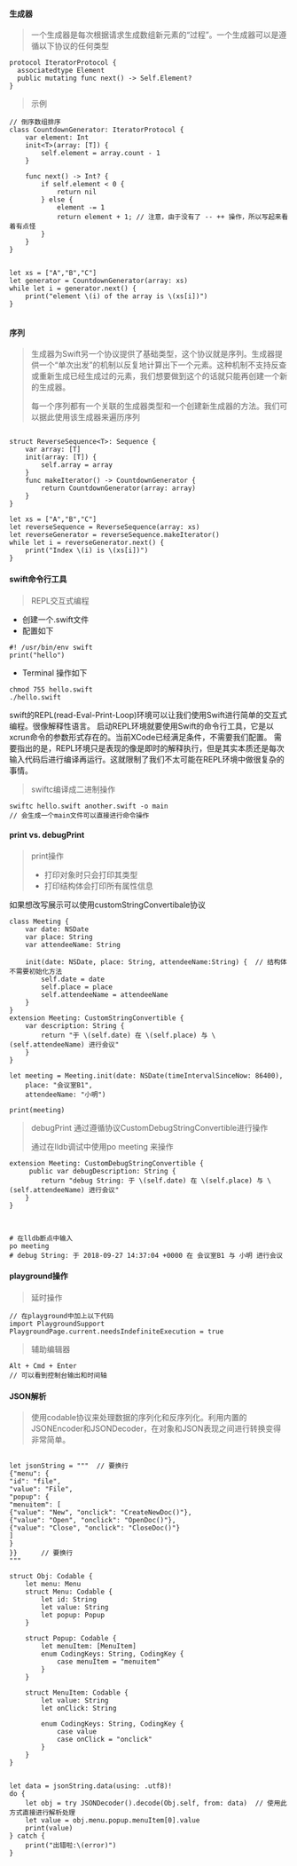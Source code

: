 #### 生成器

> 一个生成器是每次根据请求生成数组新元素的“过程”。一个生成器可以是遵循以下协议的任何类型

```
protocol IteratorProtocol {
  associatedtype Element
  public mutating func next() -> Self.Element?
}
```



> 示例

```
// 倒序数组排序
class CountdownGenerator: IteratorProtocol {
	var element: Int
	init<T>(array: [T]) {
		self.element = array.count - 1
	}
	
	func next() -> Int? {
		if self.element < 0 {
			return nil
		} else {
			element -= 1
			return element + 1;	// 注意，由于没有了 -- ++ 操作，所以写起来看着有点怪
		}
	}
}


let xs = ["A","B","C"]
let generator = CountdownGenerator(array: xs)
while let i = generator.next() {
	print("element \(i) of the array is \(xs[i])")
}


```



#### 序列 

> 生成器为Swift另一个协议提供了基础类型，这个协议就是序列。生成器提供一个“单次出发”的机制以反复地计算出下一个元素。这种机制不支持反查或重新生成已经生成过的元素，我们想要做到这个的话就只能再创建一个新的生成器。
>
> 每一个序列都有一个关联的生成器类型和一个创建新生成器的方法。我们可以据此使用该生成器来遍历序列
>
> 

```

struct ReverseSequence<T>: Sequence {
	var array: [T]
	init(array: [T]) {
		self.array = array
	}
	func makeIterator() -> CountdownGenerator {
		return CountdownGenerator(array: array)
	}
}

let xs = ["A","B","C"]
let reverseSequence = ReverseSequence(array: xs)
let reverseGenerator = reverseSequence.makeIterator()
while let i = reverseGenerator.next() {
	print("Index \(i) is \(xs[i])")
}

```



#### swift命令行工具

> REPL交互式编程

* 创建一个.swift文件
* 配置如下

```
#! /usr/bin/env swift
print("hello")
```



* Terminal 操作如下

```
chmod 755 hello.swift
./hello.swift
```



swift的REPL(read-Eval-Print-Loop)环境可以让我们使用Swift进行简单的交互式编程。很像解释性语言。
启动REPL环境就要使用Swift的命令行工具，它是以xcrun命令的参数形式存在的。当前XCode已经满足条件，不需要我们配置。
需要指出的是，REPL环境只是表现的像是即时的解释执行，但是其实本质还是每次输入代码后进行编译再运行。这就限制了我们不太可能在REPL环境中做很复杂的事情。



> swiftc编译成二进制操作

```
swiftc hello.swift another.swift -o main
// 会生成一个main文件可以直接进行命令操作
```



#### print vs. debugPrint

> print操作
>
> * 打印对象时只会打印其类型
> * 打印结构体会打印所有属性信息

 如果想改写展示可以使用customStringConvertibale协议

```
class Meeting {
	var date: NSDate
	var place: String
	var attendeeName: String
	
	init(date: NSDate, place: String, attendeeName:String) {  // 结构体不需要初始化方法
		self.date = date
		self.place = place
		self.attendeeName = attendeeName
	}
}
extension Meeting: CustomStringConvertible {
	var description: String {
		return "于 \(self.date) 在 \(self.place) 与 \(self.attendeeName) 进行会议"
	}
}

let meeting = Meeting.init(date: NSDate(timeIntervalSinceNow: 86400),
	place: "会议室B1",
	attendeeName: "小明")

print(meeting)
```



> debugPrint 通过遵循协议CustomDebugStringConvertible进行操作
>
> 通过在lldb调试中使用po meeting 来操作

```
extension Meeting: CustomDebugStringConvertible {
	 public var debugDescription: String {
		return "debug String: 于 \(self.date) 在 \(self.place) 与 \(self.attendeeName) 进行会议"
	}
}



# 在lldb断点中输入
po meeting
# debug String: 于 2018-09-27 14:37:04 +0000 在 会议室B1 与 小明 进行会议
```



#### playground操作

> 延时操作

```
// 在playground中加上以下代码
import PlaygroundSupport
PlaygroundPage.current.needsIndefiniteExecution = true
```

> 辅助编辑器

```
Alt + Cmd + Enter 
// 可以看到控制台输出和时间轴
```



#### JSON解析

> 使用codable协议来处理数据的序列化和反序列化。利用内置的JSONEncoder和JSONDecoder，在对象和JSON表现之间进行转换变得非常简单。

```

let jsonString = """  // 要换行
{"menu": {
"id": "file",
"value": "File",
"popup": {
"menuitem": [
{"value": "New", "onclick": "CreateNewDoc()"},
{"value": "Open", "onclick": "OpenDoc()"},
{"value": "Close", "onclick": "CloseDoc()"}
]
}
}}		// 要换行
"""

struct Obj: Codable {
	let menu: Menu
	struct Menu: Codable {
		let id: String
		let value: String
		let popup: Popup
	}
	
	struct Popup: Codable {
		let menuItem: [MenuItem]
		enum CodingKeys: String, CodingKey {
			case menuItem = "menuitem"
		}
	}
	
	struct MenuItem: Codable {
		let value: String
		let onClick: String
		
		enum CodingKeys: String, CodingKey {
			case value
			case onClick = "onclick"
		}
	}
}


let data = jsonString.data(using: .utf8)!
do {
	let obj = try JSONDecoder().decode(Obj.self, from: data)  // 使用此方式直接进行解析处理
	let value = obj.menu.popup.menuItem[0].value
	print(value)
} catch {
	print("出错啦:\(error)")
}

```

